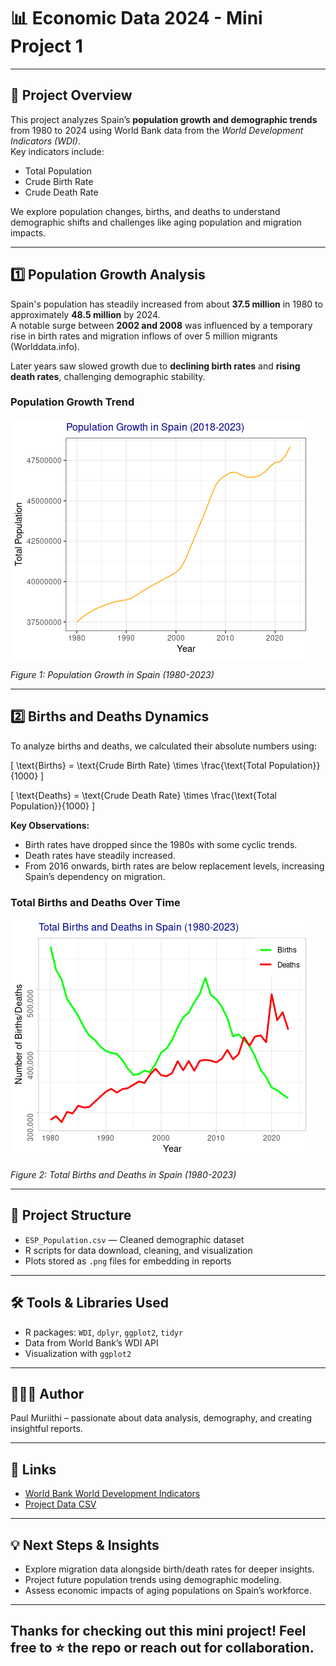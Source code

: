 # 📊 Economic Data 2024 - Mini Project 1

---

## 🚀 Project Overview

This project analyzes Spain’s **population growth and demographic trends** from 1980 to 2024 using World Bank data from the *World Development Indicators (WDI)*.  
Key indicators include:

- Total Population  
- Crude Birth Rate  
- Crude Death Rate  

We explore population changes, births, and deaths to understand demographic shifts and challenges like aging population and migration impacts.

---

## 1️⃣ Population Growth Analysis

Spain's population has steadily increased from about **37.5 million** in 1980 to approximately **48.5 million** by 2024.  
A notable surge between **2002 and 2008** was influenced by a temporary rise in birth rates and migration inflows of over 5 million migrants (Worlddata.info).

Later years saw slowed growth due to **declining birth rates** and **rising death rates**, challenging demographic stability.  

### Population Growth Trend

![Population Growth in Spain (1980-2023)](assets/Population_Growth_in_Spain.png)

*Figure 1: Population Growth in Spain (1980-2023)*

---

## 2️⃣ Births and Deaths Dynamics

To analyze births and deaths, we calculated their absolute numbers using:

\[
\text{Births} = \text{Crude Birth Rate} \times \frac{\text{Total Population}}{1000}
\]

\[
\text{Deaths} = \text{Crude Death Rate} \times \frac{\text{Total Population}}{1000}
\]

**Key Observations:**  
- Birth rates have dropped since the 1980s with some cyclic trends.  
- Death rates have steadily increased.  
- From 2016 onwards, birth rates are below replacement levels, increasing Spain’s dependency on migration.

### Total Births and Deaths Over Time

![Total Births and Deaths in Spain (1980-2023)](assets/Total_Births_and_Deaths.png)

*Figure 2: Total Births and Deaths in Spain (1980-2023)*

---

## 📂 Project Structure

- `ESP_Population.csv` — Cleaned demographic dataset  
- R scripts for data download, cleaning, and visualization  
- Plots stored as `.png` files for embedding in reports  

---

## 🛠️ Tools & Libraries Used

- R packages: `WDI`, `dplyr`, `ggplot2`, `tidyr`  
- Data from World Bank’s WDI API  
- Visualization with `ggplot2`  

---

## 👨🏽‍💻 Author

Paul Muriithi – passionate about data analysis, demography, and creating insightful reports.

---

## 🔗 Links

- [World Bank World Development Indicators](https://databank.worldbank.org/source/world-development-indicators)  
- [Project Data CSV](./ESP_Population.csv)  

---

## 💡 Next Steps & Insights

- Explore migration data alongside birth/death rates for deeper insights.  
- Project future population trends using demographic modeling.  
- Assess economic impacts of aging populations on Spain’s workforce.  

---

Thanks for checking out this mini project! Feel free to ⭐ the repo or reach out for collaboration.  
---

